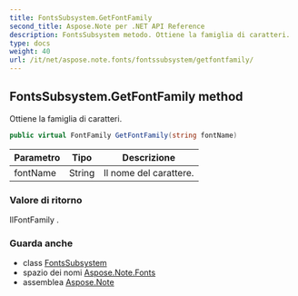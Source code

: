 ```yaml
---
title: FontsSubsystem.GetFontFamily
second_title: Aspose.Note per .NET API Reference
description: FontsSubsystem metodo. Ottiene la famiglia di caratteri.
type: docs
weight: 40
url: /it/net/aspose.note.fonts/fontssubsystem/getfontfamily/
---
```

## FontsSubsystem.GetFontFamily method

Ottiene la famiglia di caratteri.

```csharp
public virtual FontFamily GetFontFamily(string fontName)
```

| Parametro | Tipo | Descrizione |
| --- | --- | --- |
| fontName | String | Il nome del carattere. |

### Valore di ritorno

IlFontFamily .

### Guarda anche

* class [FontsSubsystem](../)
* spazio dei nomi [Aspose.Note.Fonts](../../fontssubsystem/)
* assemblea [Aspose.Note](../../../)


